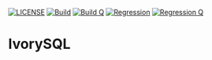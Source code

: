 [![LICENSE](https://img.shields.io/badge/license-Apache--2.0-blue?logo=apache)](https://github.com/rasifr/IvorySQL_/blob/REL_14_STABLE/LICENSE)
[![Build](https://github.com/rasifr/IvorySQL_/actions/workflows/build.yml/badge.svg?branch=test&event=push)](https://github.com/rasifr/IvorySQL_/actions/workflows/build.yml)
[![Build Q](https://github.com/rasifr/IvorySQL_/actions/workflows/build.yml/badge.svg?branch=test&event=push)](https://github.com/rasifr/IvorySQL_/actions?query=workflow%3A%22build%22+branch%3Atest)
[![Regression](https://github.com/rasifr/IvorySQL_/actions/workflows/regression.yml/badge.svg?branch=test&event=push)](https://github.com/rasifr/IvorySQL_/actions/workflows/regression.yml)
[![Regression Q](https://github.com/rasifr/IvorySQL_/actions/workflows/regression.yml/badge.svg?branch=test&event=push)](https://github.com/rasifr/IvorySQL_/actions?query=workflow%3A%22test%22+branch%3Atest)


# IvorySQL
